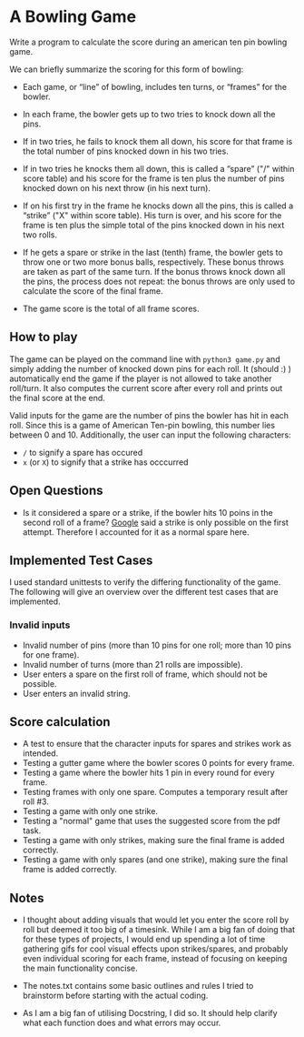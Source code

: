 # A Bowling Game

Write a program to calculate the score during an american ten pin bowling game.

We can briefly summarize the scoring for this form of bowling:

- Each game, or “line” of bowling, includes ten turns, or “frames” for the bowler.

- In each frame, the bowler gets up to two tries to knock down all the pins.

- If in two tries, he fails to knock them all down, his score for that frame is the total number of pins knocked down in his two tries.

- If in two tries he knocks them all down, this is called a “spare” ("/" within score table) and his score for the frame is ten plus the number of pins knocked down on his next throw (in his next turn).

- If on his first try in the frame he knocks down all the pins, this is called a “strike” ("X" within score table). His turn is over, and his score for the frame is ten plus the simple total of the pins knocked down in his next two rolls.

- If he gets a spare or strike in the last (tenth) frame, the bowler gets to throw one or two more bonus balls, respectively. These bonus throws are taken as part of the same turn. If the bonus throws knock
down all the pins, the process does not repeat: the bonus throws are only used to calculate the score of
the final frame.

- The game score is the total of all frame scores.

## How to play

The game can be played on the command line with `python3 game.py` and simply adding the number of knocked down pins for each roll. It (should :) ) automatically end the game if the player is not allowed to take another roll/turn. It also computes the current score after every roll and prints out the final score at the end.

Valid inputs for the game are the number of pins the bowler has hit in each roll. Since this is a game of American Ten-pin bowling, this number lies between 0 and 10. Additionally, the user can input the following characters:

- `/` to signify a spare has occured
- `x` (or `X`) to signify that a strike has occcurred

## Open Questions

- Is it considered a spare or a strike, if the bowler hits 10 poins in the second roll of a frame? [Google](/https://out-of-bounds.co.uk/how-points-are-calculated-in-bowling/) said a strike is only possible on the first attempt. Therefore I accounted for it as a normal spare here.

## Implemented Test Cases

I used standard unittests to verify the differing functionality of the game. The following will give an overview over the different test cases that are implemented.

### Invalid inputs

- Invalid number of pins (more than 10 pins for one roll; more than 10 pins for one frame).
- Invalid number of turns (more than 21 rolls are impossible).
- User enters a spare on the first roll of frame, which should not be possible.
- User enters an invalid string.

## Score calculation

- A test to ensure that the character inputs for spares and strikes work as intended.
- Testing a gutter game where the bowler scores 0 points for every frame.
- Testing a game where the bowler hits 1 pin in every round for every frame.
- Testing frames with only one spare. Computes a temporary result after roll #3.
- Testing a game with only one strike.
- Testing a "normal" game that uses the suggested score from the pdf task.
- Testing a game with only strikes, making sure the final frame is added correctly.
- Testing a game with only spares (and one strike), making sure the final frame is added correctly.

## Notes

- I thought about adding visuals that would let you enter the score roll by roll but deemed it too big of a timesink. While I am a big fan of doing that for these types of projects, I would end up spending a lot of time gathering gifs for cool visual effects upon strikes/spares, and probably even individual scoring for each frame, instead of focusing on keeping the main functionality concise.

- The notes.txt contains some basic outlines and rules I tried to brainstorm before starting with the actual coding.
- As I am a big fan of utilising Docstring, I did so. It should help clarify what each function does and what errors may occur.

